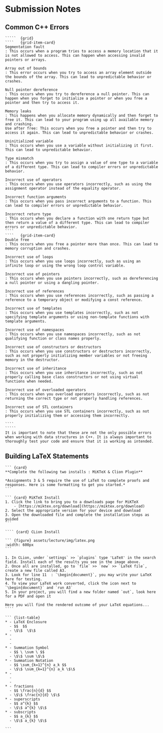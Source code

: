 # Submission Notes

## Common C++ Errors

`````` {div} full-width
`````  {grid}
````   {grid-item-card}
Segmentation fault  
: This occurs when a program tries to access a memory location that it is not allowed to access. This can happen when accessing invalid pointers or arrays.

Array out of bounds  
: This error occurs when you try to access an array element outside the bounds of the array. This can lead to unpredictable behavior or crashes.  

Null pointer dereference 
: This occurs when you try to dereference a null pointer. This can happen when you forget to initialize a pointer or when you free a pointer and then try to access it.  

Memory leaks  
: This happens when you allocate memory dynamically and then forget to free it. This can lead to your program using up all available memory and crashing.
Use after free: This occurs when you free a pointer and then try to access it again. This can lead to unpredictable behavior or crashes.   

Uninitialized variable  
: This occurs when you use a variable without initializing it first. This can lead to unpredictable behavior.  

Type mismatch  
: This occurs when you try to assign a value of one type to a variable of a different type. This can lead to compiler errors or unpredictable behavior.  

Incorrect use of operators  
: This occurs when you use operators incorrectly, such as using the assignment operator instead of the equality operator.  

Incorrect function arguments  
: This occurs when you pass incorrect arguments to a function. This can lead to compiler errors or unpredictable behavior.  

Incorrect return type  
: This occurs when you declare a function with one return type but then return a value of a different type. This can lead to compiler errors or unpredictable behavior.  
````
````   {grid-item-card}
Double free  
: This occurs when you free a pointer more than once. This can lead to memory corruption and crashes. 

Incorrect use of loops  
: This occurs when you use loops incorrectly, such as using an infinite loop or using the wrong loop control variable.  

Incorrect use of pointers  
: This occurs when you use pointers incorrectly, such as dereferencing a null pointer or using a dangling pointer.  

Incorrect use of references  
: This occurs when you use references incorrectly, such as passing a reference to a temporary object or modifying a const reference.  

Incorrect use of templates  
: This occurs when you use templates incorrectly, such as not specifying template arguments or using non-template functions with template arguments.  

Incorrect use of namespaces  
: This occurs when you use namespaces incorrectly, such as not qualifying function or class names properly.  

Incorrect use of constructors or destructors  
: This occurs when you use constructors or destructors incorrectly, such as not properly initializing member variables or not freeing memory in the destructor.  

Incorrect use of inheritance  
: This occurs when you use inheritance incorrectly, such as not properly calling base class constructors or not using virtual functions when needed.  

Incorrect use of overloaded operators  
: This occurs when you overload operators incorrectly, such as not returning the correct type or not properly handling references.  

Incorrect use of STL containers  
: This occurs when you use STL containers incorrectly, such as not properly initializing them or accessing them incorrectly.  

````
`````
It is important to note that these are not the only possible errors when working with data structures in C++. It is always important to thoroughly test your code and ensure that it is working as intended.
``````

## Building LaTeX Statements

```````` {div} full-width
``` {card}
**Complete the following two installs : MiKTeX & Clion Plugin**

*Assignments 3 & 5 require the use of LaTeX to complete proofs and responses. Here is some formatting to get you started.*
```

``` {card} MiKTeX Install
1. Click the link to bring you to a downloads page for MiKTeX
    - [https://miktex.org/download](https://miktex.org/download)
2. Select the appropriate version for your device and download
3. Open the downloaded file and complete the installation steps as guided
```

```` {card} CLion Install

``` {figure} assets/lecture/img/latex.png
:width: 600px
```

1. In CLion, under `settings` >> `plugins` type 'LaTeX' in the search field. Install each of the results you see in the image above.  
2. Once all are installed, go to `file` >> `new` >> `LaTeX file`, create a new file called A3.  
3. Look for line 11  : `\begin{document}`, you may write your LaTeX here for testing.  
4. To view your LaTeX work converted, click the icon next to `\begin{document}` and `run A3`  
5. In your project, you will find a new folder named `out`, look here for a PDF and open it  

Here you will find the rendered outcome of your LaTeX equations... 
````

``` {list-table}
* - LaTeX Enclosure
  - $$  $$
  - \$\$  \$\$
* -
  - 
  - 
* - Summation Symbol
  - $$ \ \sum \ $$
  - \$\$ \sum \$\$
* - Summation Notation
  - $$ \sum_{k=1}^{n} a_k $$
  - \$\$ \sum_{k=1}^{n} a_k \$\$
* -
  - 
  - 
* - fractions
  - $$ \frac{n}{d} $$
  - \$\$ \frac{n}{d} \$\$
* - superscripts
  - $$ a^{k} $$
  - \$\$ a^{k} \$\$
* - subscripts
  - $$ a_{k} $$
  - \$\$ a_{k} \$\$

```
````````